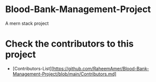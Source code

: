 # Blood-Bank-Management-Project
A mern stack project  

# Check the contributors to this project
- [Contributors-List][https://github.com/RaheemAmer/Blood-Bank-Management-Project/blob/main/Contributors.md]
